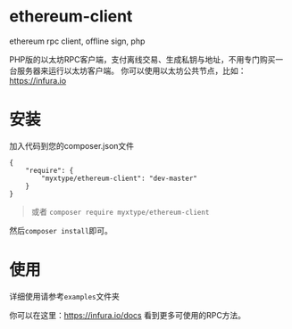 # ethereum-client
ethereum rpc client, offline sign, php

PHP版的以太坊RPC客户端，支付离线交易、生成私钥与地址，不用专门购买一台服务器来运行以太坊客户端。
你可以使用以太坊公共节点，比如：https://infura.io

# 安装
加入代码到您的composer.json文件
```
{
    "require": {
        "myxtype/ethereum-client": "dev-master"
    }
}
```
> 或者 `composer require myxtype/ethereum-client`

然后`composer install`即可。

# 使用
详细使用请参考`examples`文件夹

你可以在这里：https://infura.io/docs 看到更多可使用的RPC方法。
